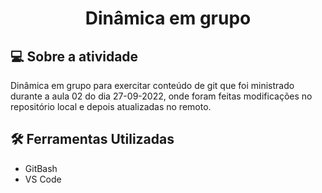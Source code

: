 # <p align = "center"> <b> Dinâmica em grupo  </b>

## 💻 Sobre a atividade

Dinâmica em grupo para exercitar conteúdo de git que foi ministrado durante a aula 02 do dia 27-09-2022, onde foram feitas modificações no repositório local e 
depois atualizadas no remoto.

## 🛠 Ferramentas Utilizadas
* GitBash
* VS Code
